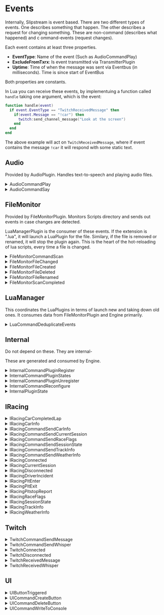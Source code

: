 ﻿# Events

Internally, Slipstream is event based. There are two different types of events. 
One describes something that happen. The other describes a request for changing 
something. These are non-command (describes what happened) and c
ommand-events (request changes).

Each event contains at least three properties. 
 - **EventType**: Name of the event (Such as AudioCommandPlay)
 - **ExcludeFromTxrx**: Is event transmitted via TransmitterPlugin
 - **Uptime**: Time of when the message was sent via Eventbus (in milliseconds). 
   Time is since start of EventBus

Both properties are constants.

In Lua you can receive these events, by implementuing a function called `handle` 
taking one argument, which is the event:

```lua
function handle(event)
  if event.EventType == "TwitchReceivedMessage" then
    if(event.Message == "!car") then
      twitch:send_channel_message("Look at the screen")
    end
  end
end
```

The above example will act on `TwitchReceivedMessage`, where if event contains 
the message `!car` it will respond with some static text.

## Audio

Provided by AudioPlugin. Handles text-to-speech and playing audio files.

<details><summary>AudioCommandPlay</summary><br />
Requests a mp3/wave files to be played. Filename is relative to the audio directory.

| Name            | Type    | Description                                                |
|:----------------|:-------:|:-----------------------------------------------------------|
| EventType       | string  | `AudioCommandPlay` (constant)                              |
| ExcludeFromTxrx | boolean | true (constant)                                            |
| Filename        | string  | Filename to play, relative to the audio directory          |
| Volume          | numeric | Value from 0 .. 1, being from muted (0) to full volume (1) |


**JSON Example:** 
`{"EventType": "AudioCommandPlay", "ExcludeFromTxrx": true,"Uptime":299, "Filename": "Ding-sound-effect.mp3", "Volume": 1}`
</details>

<details><summary>AudioCommandSay</summary><br />
Request message to read out loud using Windows text-to-speech

| Name            | Type    | Description                                                |
|:----------------|:-------:|:-----------------------------------------------------------|
| EventType       | string  | `AudioCommandSay` (constant)                               |
| ExcludeFromTxrx | boolean | true (constant)                                            |
| Message         | string  | Text to speak                                              |
| Volume          | numeric | Value from 0 .. 1, being from muted (0) to full volume (1) |

**JSON Example:** 
`{"EventType": "AudioCommandSay",  "ExcludeFromTxrx": true,"Uptime":299,  "Message": "Slipstream ready",  "Volume": 0.800000012}`
</details>

## FileMonitor

Provided by FileMonitorPlugin. Monitors Scripts directory and sends out events in 
case changes are detected. 

LuaManagerPlugin is the consumer of these events. If the extension is ".lua", it will launch
a LuaPlugin for the file. Similary, if the file is removed or renamed, it will stop the 
plugin again. This is the heart of the hot-reloading of lua scripts, every time a file is
changed.

<details><summary>FileMonitorCommandScan</summary><br />
Request that the monitored directories are scanned and existing files are sent as if they
were just created. This is used at startup.

| Name            | Type    | Description                         |
|:----------------|:-------:|:------------------------------------|
| EventType       | string  | `FileMonitorCommandScan` (constant) |
| ExcludeFromTxrx | boolean | true (constant)                     |

**JSON Example:** 
`{"EventType": "FileMonitorCommandScan", "ExcludeFromTxrx": true, "Uptime":1742}`
</details>

<details><summary>FileMonitorFileChanged</summary><br />
File modified

| Name            | Type    | Description                         |
|:----------------|:-------:|:------------------------------------|
| EventType       | string  | `FileMonitorFileChanged` (constant) |
| ExcludeFromTxrx | boolean | true (constant)                     |
| FilePath        | string  | Name of the file changed            |

**JSON Example:** 
`{"EventType": "FileMonitorFileChanged",  "ExcludeFromTxrx": true, "Uptime":1742,  "FilePath": "Scripts\\xiiv45pp.cru~"}`
</details>

<details><summary>FileMonitorFileCreated</summary><br />
New file created

| Name            | Type    | Description                         |
|:----------------|:-------:|:------------------------------------|
| EventType       | string  | `FileMonitorFileCreated` (constant) |
| ExcludeFromTxrx | boolean | true (constant)                     |
| FilePath        | string  | Name of the file created            |

**JSON Example:** 
`{ "EventType": "FileMonitorFileCreated", "ExcludeFromTxrx": true, "Uptime":1742, "FilePath": "Scripts\\debug.lua~RF3bee738a.TMP" }`
</details>

<details><summary>FileMonitorFileDeleted</summary><br />
File deleted

| Name            | Type    | Description                         |
|:----------------|:-------:|:------------------------------------|
| EventType       | string  | `FileMonitorFileDeleted` (constant) |
| ExcludeFromTxrx | boolean | true (constant)                     |
| FilePath        | string  | Name of the file deleted            |

**JSON Example:** 
`{"EventType": "FileMonitorFileDeleted",  "ExcludeFromTxrx": true, "Uptime":1742,  "FilePath": "Scripts\\debug.lua~RF3bee738a.TMP"}`
</details>

<details><summary>FileMonitorFileRenamed</summary><br />
File renamed

| Name            | Type    | Description                         |
|:----------------|:-------:|:------------------------------------|
| EventType       | string  | `FileMonitorFileRenamed` (constant) |
| ExcludeFromTxrx | boolean | true (constant)                     |
| FilePath        | string  | New name of the file                |
| OldFilePath     | string  | Previous name of the file           |

**JSON Example:** 
`{"EventType": "FileMonitorFileRenamed",  "ExcludeFromTxrx": true, "Uptime":1742,  "FilePath": "Scripts\\debug.lua",  "OldFilePath": "Scripts\\xiiv45pp.cru~"}`
</details>

<details><summary>FileMonitorScanCompleted</summary><br />
A FileMonitorCommandScan was completed.

| Name            | Type    | Description                           |
|:----------------|:-------:|:--------------------------------------|
| EventType       | string  | `FileMonitorScanCompleted` (constant) |
| ExcludeFromTxrx | boolean | true (constant)                       |

**JSON Example:**  
`{"EventType": "FileMonitorScanCompleted", "ExcludeFromTxrx": true, "Uptime":1742}`
</details>

## LuaManager

This coordinates the LuaPlugins in terms of launch new and taking down old ones. It consumes
data from FileMonitorPlugin and Engine primarily.

<details><summary>LuaCommandDeduplicateEvents</summary><br />
Send a set of Events, allowing the plugin to collect them and deduplicate them before
sending then. This is used at startup, to avoid requesting the same data in multiple 
scripts.

| Name            | Type    | Description                                            |
|:----------------|:-------:|:-------------------------------------------------------|
| EventType       | string  | `LuaCommandDeduplicateEvents` (constant)          |
| ExcludeFromTxrx | boolean | true (constant)                                        |
| Events          | string  | JSON serialized version of the events. Separated by \n |

**JSON Example:**  
`{"EventType": "LuaCommandDeduplicateEvents",  "ExcludeFromTxrx": true, "Uptime":1742, "Events": "JSON-ENCODED EVENTS"}`
</details>

## Internal

Do not depend on these. They are internal-

These are generated and consumed by Engine.


<details><summary>InternalCommandPluginRegister</summary><br />
Request a plugin to be consumed

| Name            | Type    | Description                                |
|:----------------|:-------:|:-------------------------------------------|
| EventType       | string  | `InternalCommandPluginRegister` (constant) |
| ExcludeFromTxrx | boolean | true (constant)                            |
| Id              | string  | Id of the Plugin                           |
| PluginName      | string  | Name of the Plugin                         |

**JSON Example:**  
`{ "EventType": "InternalCommandPluginRegister", "ExcludeFromTxrx": true, "Uptime":1742, "Id": "AudioPlugin", "PluginName": "AudioPlugin"}`
</details>

<details><summary>InternalCommandPluginStates</summary><br />
Request Engine to send state of all plugins

| Name            | Type    | Description                              |
|:----------------|:-------:|:-----------------------------------------|
| EventType       | string  | `InternalCommandPluginStates` (constant) |
| ExcludeFromTxrx | boolean | true (constant)                          |

**JSON Example:**
`{"EventType": "InternalCommandPluginStates", "ExcludeFromTxrx": true}`
</details>

<details><summary>InternalCommandPluginUnregister</summary><br />
Request a plugin to be removed

| Name            | Type    | Description                                  |
|:----------------|:-------:|:---------------------------------------------|
| EventType       | string  | `InternalCommandPluginUnregister` (constant) |
| ExcludeFromTxrx | boolean | true (constant)                              |
| Id              | string  | Id of the Plugin                             |

**JSON Example:**
`{"EventType": "InternalCommandPluginUnregister", "ExcludeFromTxrx": true, "Uptime":1742, "Id": "AudioPlugin" }`
</details>

<details><summary>InternalCommandReconfigure</summary><br />

Will be published if settings were changed, allowing Slipstream to restart plugins that might need to.

| Name            | Type    | Description                             |
|:----------------|:-------:|:----------------------------------------|
| EventType       | string  | `InternalCommandReconfigure` (constant) |
| ExcludeFromTxrx | boolean | true (constant)                         |

**JSON Example:**
`{ "EventType": "InternalCommandReconfigure", "ExcludeFromTxrx": true}, "Uptime":1742`
</details>

<details><summary>InternalPluginState</summary><br />
Show the state of a plugin. These are published when plugins are 
registered or unregistered or upon request.

| Name            | Type    | Description                                          |
|:----------------|:-------:|:-----------------------------------------------------|
| EventType       | string  | `InternalPluginState` (constant)                     |
| ExcludeFromTxrx | boolean | true (constant)                                      |
| Id              | string  | Id of plugin                                         |
| PluginName      | string  | Name of plugin                                       |
| DisplayName     | string  | Friendly name of the plugin (defaults to PluginName) |
| PluginStatus    | string  | `Registered` or `Unregistered`                       |

**JSON Example:**
`{"EventType": "InternalPluginState", "ExcludeFromTxrx": true, "Uptime":1742, "Id": "AudioPlugin", "PluginName": "AudioPlugin", "DisplayName": "AudioPlugin", "PluginStatus": "Registered"}`
</details>

## IRacing

<details><summary>IRacingCarCompletedLap</summary><br />

Published every time a driver completes a full lap.

| Name            | Type    | Description                              |
|:----------------|:-------:|:-----------------------------------------|
| EventType       | string  | `IRacingCarCompletedLap` (constant)      |
| ExcludeFromTxrx | boolean | false (constant)                         |
| SessionTime     | float   | Time of event (seconds into the session) |
| CarIdx          | integer | Id of car                                |
| Time            | float   | Lap time                                 |
| LapsCompleted   | integer | How many laps were completed             |
| FuelDiff        | float   | Changes in fuel levels                   |
| LocalUser       | boolean | Is it our car?                           |

**JSON Example:**
`{"EventType":"IRacingCarCompletedLap","ExcludeFromTxrx":false, "Uptime":1742,"SessionTime":7306.3000976104477,"CarIdx":5,"Time":7306.3000976104477,"LapsCompleted":9,"FuelDiff":null,"LocalUser":false}`
</details>

<details><summary>IRacingCarInfo</summary><br />
Info about a new car or car with changed details (such as driver).

| Name                 | Type    | Description                                                     |
|:---------------------|:-------:|:----------------------------------------------------------------|
| EventType            | string  | `IRacingCarCompletedLap` (constant)                             |
| ExcludeFromTxrx      | boolean | false (constant)                                                |
| SessionTime          | float   | Time of event (seconds into the session)                        |
| CarNumber            | string  | Car's number                                                    |
| CurrentDriverUserID  | long    | IRacing Customer Id                                             |
| CurrentDriverName    | string  | Driver's full name                                              |
| TeamID               | long    | IRacing's team Id                                               |
| TeamName             | string  | IRacing's team name (might be same as Drivers name, if no team) |
| CarName              | string  | Full name of car                                                |
| CarNameShort         | string  | Short name of car                                               |
| CurrentDriverIRating | long    | Drivers IRating                                                 |
| CurrentDriverLicense | string  | Drivers License                                                 |
| LocalUser            | bool    | Is it our car?                                                  |
| Spectator            | bool    | Is car a spectator                                              |

**JSON Example:**
`{"EventType":"IRacingCarInfo","ExcludeFromTxrx":false, "Uptime":1742,"SessionTime":1058.3000081380189,"CarIdx":63,"CarNumber":"042","CurrentDriverUserID":411093,"CurrentDriverName":"Dennis M\u00F8llegaard Pedersen","TeamID":0,"TeamName":"Dennis M\u00F8llegaard Pedersen","CarName":"Mazda MX-5 Cup","CarNameShort":"MX-5 Cup","CurrentDriverIRating":1592,"CurrentDriverLicense":"A 4.50","LocalUser":true,"Spectator":true}`
</details>

<details><summary>IRacingCommandSendCarInfo</summary><br />

Request IRacingPlugin to send Car Info.

| Name            | Type    | Description                            |
|:----------------|:-------:|:---------------------------------------|
| EventType       | string  | `IRacingCommandSendCarInfo` (constant) |
| ExcludeFromTxrx | boolean | false (constant)                       |

**JSON Example:**
`{"EventType":"IRacingCommandSendCarInfo","ExcludeFromTxrx":false, "Uptime":1742}`
</details>

<details><summary>IRacingCommandSendCurrentSession</summary><br />
Request IRacingPlugin to send Current Session.

| Name            | Type    | Description                                   |
|:----------------|:-------:|:----------------------------------------------|
| EventType       | string  | `IRacingCommandSendCurrentSession` (constant) |
| ExcludeFromTxrx | boolean | false (constant)                              |

**JSON Example:**
`{"EventType":"IRacingCommandSendCurrentSession","ExcludeFromTxrx":false, "Uptime":1742}`
</details>

<details><summary>IRacingCommandSendRaceFlags</summary><br />
Request IRacingPlugin to send Race Flags.

| Name            | Type    | Description                              |
|:----------------|:-------:|:-----------------------------------------|
| EventType       | string  | `IRacingCommandSendRaceFlags` (constant) |
| ExcludeFromTxrx | boolean | false (constant)                         |

**JSON Example:**
`{"EventType":"IRacingCommandSendRaceFlags","ExcludeFromTxrx":false, "Uptime":1742}`
</details>

<details><summary>IRacingCommandSendSessionState</summary><br />
Request IRacingPlugin to send Session State.

| Name            | Type    | Description                                 |
|:----------------|:-------:|:--------------------------------------------|
| EventType       | string  | `IRacingCommandSendSessionState` (constant) |
| ExcludeFromTxrx | boolean | false (constant)                            |

**JSON Example:**
`{"EventType":"IRacingCommandSendSessionState","ExcludeFromTxrx":false, "Uptime":1742}`
</details>

<details><summary>IRacingCommandSendTrackInfo</summary><br />
Request IRacingPlugin to send Track Info.

| Name            | Type    | Description                              |
|:----------------|:-------:|:-----------------------------------------|
| EventType       | string  | `IRacingCommandSendTrackInfo` (constant) |
| ExcludeFromTxrx | boolean | false (constant)                         |

**JSON Example:**
`{"EventType":"IRacingCommandSendTrackInfo","ExcludeFromTxrx":false, "Uptime":1742}`
</details>

<details><summary>IRacingCommandSendWeatherInfo</summary><br />
Request IRacingPlugin to send Weather info.

| Name            | Type    | Description                                |
|:----------------|:-------:|:-------------------------------------------|
| EventType       | string  | `IRacingCommandSendWeatherInfo` (constant) |
| ExcludeFromTxrx | boolean | false (constant)                           |

**JSON Example:**
`{"EventType":"IRacingCommandSendWeatherInfo","ExcludeFromTxrx":false, "Uptime":1742}`
</details>

<details><summary>IRacingConnected</summary><br />
Sent when connected to IRacing

| Name            | Type    | Description                   |
|:----------------|:-------:|:------------------------------|
| EventType       | string  | `IRacingConnected` (constant) |
| ExcludeFromTxrx | boolean | false (constant)              |

**JSON Example:**
`{"EventType":"IRacingConnected","ExcludeFromTxrx":false, "Uptime":1742}`
</details>

<details><summary>IRacingCurrentSession</summary><br />

| Name             | Type    | Description                                                                  |
|:-----------------|:-------:|:-----------------------------------------------------------------------------|
| EventType        | string  | `IRacingCurrentSession` (constant)                                           |
| ExcludeFromTxrx  | boolean | false (constant)                                                             |
| Category         | string  | `Road`, `Oval`, `DirtOval` or `DirtRoad`                                     |
| SessionType      | string  | `Practice`, `OpenQualify`, `LoneQualify`, `OfflineTesting`, `Race`, `Warmup` |
| TimeLimited      | bool    | Is this session time-limited                                                 |
| LapsLimited      | bool    | Is this session laps limited                                                 |
| TotalSessionLaps | int     | Total session laps                                                           |
| TotalSessionTime | double  | Total session time                                                           |

**JSON Example:**
`{"EventType":"IRacingCurrentSession","ExcludeFromTxrx":false, "Uptime":1742,"Category":"Road","SessionType":"Practice","TimeLimited":true,"LapsLimited":false,"TotalSessionLaps":0,"TotalSessionTime":3600}`
</details>

<details><summary>IRacingDisconnected</summary><br />
Sent when connected to IRacing

| Name            | Type    | Description                      |
|:----------------|:-------:|:---------------------------------|
| EventType       | string  | `IRacingDisconnected` (constant) |
| ExcludeFromTxrx | boolean | false (constant)                 |

**JSON Example:**
`{"EventType":"IRacingDisconnected","ExcludeFromTxrx":false, "Uptime":1742}`
</details>

<details><summary>IRacingDriverIncident</summary><br />

Sent every time an incident is detected (only for user, not other drivers).

| Name            | Type    | Description                        |
|:----------------|:-------:|:-----------------------------------|
| EventType       | string  | `IRacingDriverIncident` (constant) |
| ExcludeFromTxrx | boolean | false (constant)                   |
| IncidentCount   | int     | Total incident count               |
| IncidentDelta   | int     | Delta incident count               |

**JSON Example:**
TODO
</details>

<details><summary>IRacingPitEnter</summary><br />
Sent when a car enters the pit lane.

| Name            | Type    | Description                              |
|:----------------|:-------:|:-----------------------------------------|
| EventType       | string  | `IRacingPitEnter` (constant)             |
| ExcludeFromTxrx | boolean | false (constant)                         |
| SessionTime     | float   | Time of event (seconds into the session) |
| CarIdx          | int     | Car Index                                |
| LocalUser       | bool    | Is it our car?                           |

**JSON Example:**
`{"EventType":"IRacingPitEnter","ExcludeFromTxrx":false, "Uptime":1742,"SessionTime":1058.3000081380189,"CarIdx":6,"LocalUser":false}`
</details>

<details><summary>IRacingPitExit</summary><br />
Sent when a car leaves the pit lane.

| Name            | Type    | Description                              |
|:----------------|:-------:|:-----------------------------------------|
| EventType       | string  | `IRacingPitExit` (constant)              |
| ExcludeFromTxrx | boolean | false (constant)                         |
| SessionTime     | float   | Time of event (seconds into the session) |
| CarIdx          | int     | Car Index                                |
| LocalUser       | bool    | Is it our car?                           |
| Duration        | double  | Duration of the pitstop                  |

**JSON Example:**
`{"EventType":"IRacingPitExit","ExcludeFromTxrx":false, "Uptime":1742,"SessionTime":1077.1666748046685,"CarIdx":11,"LocalUser":false,"Duration":10.233333333324026}`
</details>

<details><summary>IRacingPitstopReport</summary><br />
For user, this is sent after a pitshop, showing some data about the pitstop.

| Name            | Type    | Description                              |
|:----------------|:-------:|:-----------------------------------------|
| EventType       | string  | `IRacingPitstopReport` (constant)        |
| ExcludeFromTxrx | boolean | false (constant)                         |
| SessionTime     | float   | Time of event (seconds into the session) |
| CarIdx          | int     | Car Index                                |
| TempLFL         | uint    | Tyre temperature: Left Front L           |
| TempLFM         | uint    | Tyre temperature: Left Front M           |
| TempLFR         | uint    | Tyre temperature: Left Front R           |
| TempRFL         | uint    | Tyre temperature: Right Front L          |
| TempRFM         | uint    | Tyre temperature: Right Front M          |
| TempRFR         | uint    | Tyre temperature: Right Front R          |
| TempLRL         | uint    | Tyre temperature: Left Rear L            |
| TempLRM         | uint    | Tyre temperature: Left Rear M            |
| TempLRR         | uint    | Tyre temperature: Left Rear R            |
| TempRRL         | uint    | Tyre temperature: Right Rear L           |
| TempRRM         | uint    | Tyre temperature: Right Rear M           |
| TempRRR         | uint    | Tyre temperature: Right Rear R           |
| WearLFL         | uint    | Tyre wear: Left Front L                  |
| WearLFM         | uint    | Tyre wear: Left Front M                  |
| WearLFR         | uint    | Tyre wear: Left Front R                  |
| WearRFL         | uint    | Tyre wear: Right Front L                 |
| WearRFM         | uint    | Tyre wear: Right Front M                 |
| WearRFR         | uint    | Tyre wear: Right Front R                 |
| WearLRL         | uint    | Tyre wear: Left Rear L                   |
| WearLRM         | uint    | Tyre wear: Left Rear M                   |
| WearLRR         | uint    | Tyre wear: Left Rear R                   |
| WearRRL         | uint    | Tyre wear: Right Front L                 |
| WearRRM         | uint    | Tyre wear: Right Front M                 |
| WearRRR         | uint    | Tyre wear: Right Front R                 |
| Laps            | long    | Number of laps completed during stint    |
| FuelDiff        | float   | Fuel level changes                       |
| Duration        | float   | Stint duration                           |

</details>

<details><summary>IRacingRaceFlags</summary><br />

| Name            | Type    | Description                              |
|:----------------|:-------:|:-----------------------------------------|
| EventType       | string  | `IRacingRaceFlags` (constant)            |
| ExcludeFromTxrx | boolean | false (constant)                         |
| SessionTime     | float   | Time of event (seconds into the session) |
| Black           | bool    |                                          |
| Blue            | bool    |                                          |
| Caution         | bool    |                                          |
| CautionWaving   | bool    |                                          |
| Checkered       | bool    |                                          |
| Crossed         | bool    |                                          |
| Debris          | bool    |                                          |
| Disqualify      | bool    |                                          |
| FiveToGo        | bool    |                                          |
| Furled          | bool    |                                          |
| Green           | bool    |                                          |
| GreenHeld       | bool    |                                          |
| OneLapToGreen   | bool    |                                          |
| RandomWaving    | bool    |                                          |
| Red             | bool    |                                          |
| Repair          | bool    |                                          |
| Servicible      | bool    |                                          |
| StartGo         | bool    |                                          |
| StartHidden     | bool    |                                          |
| StartReady      | bool    |                                          |
| StartSet        | bool    |                                          |
| TenToGo         | bool    |                                          |
| White           | bool    |                                          |
| Yellow          | bool    |                                          |
| YellowWaving    | bool    |                                          |

**JSON Example:**
`{"EventType":"IRacingRaceFlags","ExcludeFromTxrx":false, "Uptime":1742,"SessionTime":1058.3000081380189,"Black":false,"Blue":false,"Caution":false,"CautionWaving":false,"Checkered":false,"Crossed":false,"Debris":false,"Disqualify":false,"FiveToGo":false,"Furled":false,"Green":false,"GreenHeld":false,"OneLapToGreen":false,"RandomWaving":false,"Red":false,"Repair":false,"Servicible":false,"StartGo":false,"StartHidden":true,"StartReady":false,"StartSet":false,"TenToGo":false,"White":false,"Yellow":false,"YellowWaving":false}`
</details>

<details><summary>IRacingSessionState</summary><br />

| Name            | Type    | Description                                                                      |
|:----------------|:-------:|:---------------------------------------------------------------------------------|
| EventType       | string  | `IRacingSessionState` (constant)                                                 |
| ExcludeFromTxrx | boolean | false (constant)                                                                 |
| SessionTime     | float   | Time of event (seconds into the session)                                         |
| State           | string  | `Checkered`, `CoolDown`, `GetInCar`, `Invalid`, `ParadeLaps`, `Racing`, `Warmup` |

**JSON Example:**
`{"EventType":"IRacingSessionState","ExcludeFromTxrx":false, "Uptime":1742,"SessionTime":1058.3000081380189,"State":"Racing"}`
</details>

<details><summary>IRacingTrackInfo</summary><br />

| Name                  | Type    | Description                   |
|:----------------------|:-------:|:------------------------------|
| EventType             | string  | `IRacingTrackInfo` (constant) |
| ExcludeFromTxrx       | boolean | false (constant)              |
| TrackId               | string  |                               |
| TrackLength           | string  |                               |
| TrackDisplayName      | string  |                               |
| TrackCity             | string  |                               |
| TrackCountry          | string  |                               |
| TrackDisplayShortName | string  |                               |
| TrackConfigName       | string  |                               |
| TrackType             | string  |                               |

**JSON Example:**
`{"EventType":"IRacingTrackInfo","ExcludeFromTxrx":false, "Uptime":1742,"TrackId":9,"TrackLength":"3.20 km","TrackDisplayName":"Summit Point Raceway","TrackCity":"Summit Point","TrackCountry":"USA","TrackDisplayShortName":"Summit","TrackConfigName":null,"TrackType":"road course"}`
</details>

<details><summary>IRacingWeatherInfo</summary><br />

| Name             | Type    | Description                     |
|:-----------------|:-------:|:--------------------------------|
| EventType        | string  | `IRacingWeatherInfo` (constant) |
| ExcludeFromTxrx  | boolean | false (constant)                |
| SessionTime      | string  |                                 |
| Skies            | string  |                                 |
| SurfaceTemp      | string  |                                 |
| AirTemp          | string  |                                 |
| AirPressure      | string  |                                 |
| RelativeHumidity | string  |                                 |
| FogLevel         | string  |                                 |

**JSON Example:**
`{"EventType":"IRacingWeatherInfo","ExcludeFromTxrx":false, "Uptime":1742,"SessionTime":1058.3000081380189,"Skies":"Partly Cloudy","SurfaceTemp":"39.76 C","AirTemp":"25.51 C","AirPressure":"29.25 Hg","RelativeHumidity":"55 %","FogLevel":"0 %"}`
</details>

## Twitch

<details><summary>TwitchCommandSendMessage</summary><br />

Sends a message to the connected twitch channel.

| Name            | Type    | Description                           |
|:----------------|:-------:|:--------------------------------------|
| EventType       | string  | `TwitchCommandSendMessage` (constant) |
| ExcludeFromTxrx | boolean | false (constant)                      |
| Message         | string  | Message                               |

**JSON Example:**
`{"EventType":"TwitchCommandSendMessage","ExcludeFromTxrx":false, "Uptime":1742,"Message":"Hello"}`
</details>

<details><summary>TwitchCommandSendWhisper</summary><br />

Sends a whisper to a user.

| Name            | Type    | Description                           |
|:----------------|:-------:|:--------------------------------------|
| EventType       | string  | `TwitchCommandSendWhisper` (constant) |
| ExcludeFromTxrx | boolean | false (constant)                      |
| To              | string  | Message                               |
| Message         | string  | Message                               |

**JSON Example:**
`{"EventType":"TwitchCommandSendWhisper","ExcludeFromTxrx":false, "Uptime":1742,"To":"tntion", "Message":"Hello"}`
</details>

<details><summary>TwitchConnected</summary><br />
Published when we're connected to Twitch.

| Name            | Type    | Description                  |
|:----------------|:-------:|:-----------------------------|
| EventType       | string  | `TwitchConnected` (constant) |
| ExcludeFromTxrx | boolean | false (constant)             |

**JSON Example:**
`{"EventType":"TwitchConnected","ExcludeFromTxrx":false}`
</details>

<details><summary>TwitchDisconnected</summary><br />
We were disconnected from Twitch

| Name            | Type    | Description                     |
|:----------------|:-------:|:--------------------------------|
| EventType       | string  | `TwitchDisconnected` (constant) |
| ExcludeFromTxrx | boolean | false (constant)                |

**JSON Example:**
`{"EventType":"TwitchConnected","ExcludeFromTxrx":false, "Uptime":1742}`
</details>

<details><summary>TwitchReceivedMessage</summary><br />

A message received in the channel

| Name            | Type    | Description                        |
|:----------------|:-------:|:-----------------------------------|
| EventType       | string  | `TwitchReceivedMessage` (constant) |
| ExcludeFromTxrx | boolean | false (constant)                   |
| From            | string  | Sender's username                  |
| Message         | boolean | Message typed, including `!`       |
| Moderator       | boolean | Is sender a (twitch) moderator?    |
| Subscriber      | boolean | Is sender a (twitch) subscriber?   |
| Vip             | boolean | Is sender a (twitch) VIP?          |
| Broadcaster     | boolean | Is sender a (twitch) broadcaster?  |

**JSON Example:**
`{"EventType":"TwitchReceivedMessage","ExcludeFromTxrx":false, "Uptime":1742,"From":"TNTion","Message":"!hello","Moderator":false,"Subscriber":false,"Vip":false,"Broadcaster":true}`
</details>

<details><summary>TwitchReceivedWhisper</summary><br />

A whisper received.

| Name            | Type    | Description                        |
|:----------------|:-------:|:-----------------------------------|
| EventType       | string  | `TwitchReceivedWhisper` (constant) |
| ExcludeFromTxrx | boolean | false (constant)                   |
| From            | string  | Sender's username                  |

**JSON Example:**
`{"EventType":"TwitchReceivedMessage","ExcludeFromTxrx":false, "Uptime":1742,"From":"TNTion","Message":"!hello"}`
</details>

## UI

<details><summary>UIButtonTriggered</summary><br />
Is sent every time a button is pressed

| Name            | Type    | Description                    |
|:----------------|:-------:|:-------------------------------|
| EventType       | string  | `UIButtonTriggered` (constant) |
| ExcludeFromTxrx | boolean | false (constant)               |
| Text            | string  | Text of the button             |

**JSON Example:**
`{"EventType":"UIButtonTriggered","ExcludeFromTxrx":false, "Uptime":1742,"Text":"Hello"}`
</details>

<details><summary>UICommandCreateButton</summary><br />
Create a new button, unless it exists

| Name            | Type    | Description                        |
|:----------------|:-------:|:-----------------------------------|
| EventType       | string  | `UICommandCreateButton` (constant) |
| ExcludeFromTxrx | boolean | false (constant)                   |
| Text            | string  | Text of the button                 |

**JSON Example:**
`{"EventType":"UICommandCreateButton","ExcludeFromTxrx":true, "Uptime":1742,"Text":"Hello"}`
</details>

<details><summary>UICommandDeleteButton</summary><br />
Removes a button again, if it exists

| Name            | Type    | Description                        |
|:----------------|:-------:|:-----------------------------------|
| EventType       | string  | `UICommandDeleteButton` (constant) |
| ExcludeFromTxrx | boolean | false (constant)                   |
| Text            | string  | Text of the button                 |

**JSON Example:**
`{"EventType":"UICommandDeleteButton","ExcludeFromTxrx":true, "Uptime":1742,"Text":"World"}`
</details>

<details><summary>UICommandWriteToConsole</summary><br />
Output something to the console.

| Name            | Type    | Description                          |
|:----------------|:-------:|:-------------------------------------|
| EventType       | string  | `UICommandWriteToConsole` (constant) |
| ExcludeFromTxrx | boolean | true (constant)                      |
| Message         | string  | Message                              |

**JSON Example:**
`{"EventType":"UICommandWriteToConsole","ExcludeFromTxrx":true, "Uptime":1742,"Message":"Hello World"}`
</details>
